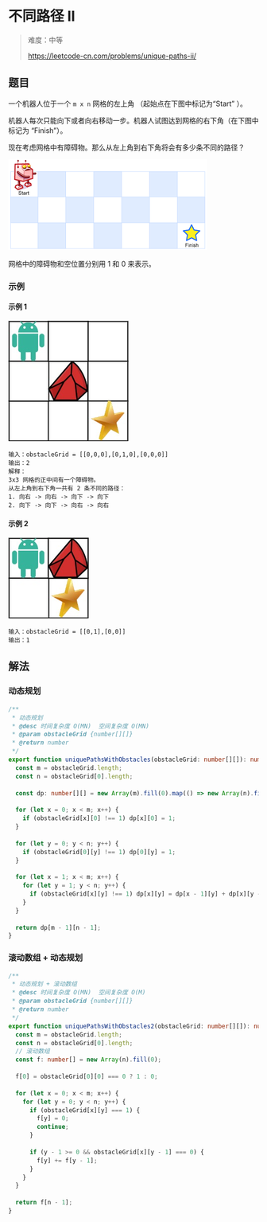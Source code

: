 # 不同路径 II

> 难度：中等
>
> https://leetcode-cn.com/problems/unique-paths-ii/

## 题目

一个机器人位于一个 `m x n` 网格的左上角 （起始点在下图中标记为“Start” ）。

机器人每次只能向下或者向右移动一步。机器人试图达到网格的右下角（在下图中标记为
“Finish”）。

现在考虑网格中有障碍物。那么从左上角到右下角将会有多少条不同的路径？

![unique-paths-II-1](../../assets/images/problemset/unique-paths-II-1.png)

网格中的障碍物和空位置分别用 1 和 0 来表示。

### 示例

#### 示例 1

![unique-paths-II-2](../../assets/images/problemset/unique-paths-II-2.jpg)

```
输入：obstacleGrid = [[0,0,0],[0,1,0],[0,0,0]]
输出：2
解释：
3x3 网格的正中间有一个障碍物。
从左上角到右下角一共有 2 条不同的路径：
1. 向右 -> 向右 -> 向下 -> 向下
2. 向下 -> 向下 -> 向右 -> 向右
```

#### 示例 2

![unique-paths-II-3](../../assets/images/problemset/unique-paths-II-3.jpg)

```
输入：obstacleGrid = [[0,1],[0,0]]
输出：1
```

## 解法

### 动态规划

```typescript
/**
 * 动态规划
 * @desc 时间复杂度 O(MN)  空间复杂度 O(MN)
 * @param obstacleGrid {number[][]}
 * @return number
 */
export function uniquePathsWithObstacles(obstacleGrid: number[][]): number {
  const m = obstacleGrid.length;
  const n = obstacleGrid[0].length;

  const dp: number[][] = new Array(m).fill(0).map(() => new Array(n).fill(0));

  for (let x = 0; x < m; x++) {
    if (obstacleGrid[x][0] !== 1) dp[x][0] = 1;
  }

  for (let y = 0; y < n; y++) {
    if (obstacleGrid[0][y] !== 1) dp[0][y] = 1;
  }

  for (let x = 1; x < m; x++) {
    for (let y = 1; y < n; y++) {
      if (obstacleGrid[x][y] !== 1) dp[x][y] = dp[x - 1][y] + dp[x][y - 1];
    }
  }

  return dp[m - 1][n - 1];
}
```

### 滚动数组 + 动态规划

```typescript
/**
 * 动态规划 + 滚动数组
 * @desc 时间复杂度 O(MN)  空间复杂度 O(M)
 * @param obstacleGrid {number[][]}
 * @return number
 */
export function uniquePathsWithObstacles2(obstacleGrid: number[][]): number {
  const m = obstacleGrid.length;
  const n = obstacleGrid[0].length;
  // 滚动数组
  const f: number[] = new Array(n).fill(0);

  f[0] = obstacleGrid[0][0] === 0 ? 1 : 0;

  for (let x = 0; x < m; x++) {
    for (let y = 0; y < n; y++) {
      if (obstacleGrid[x][y] === 1) {
        f[y] = 0;
        continue;
      }

      if (y - 1 >= 0 && obstacleGrid[x][y - 1] === 0) {
        f[y] += f[y - 1];
      }
    }
  }

  return f[n - 1];
}
```
